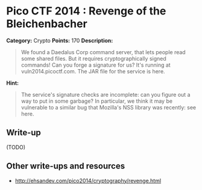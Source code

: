 # Pico CTF 2014 : Revenge of the Bleichenbacher

**Category:** Crypto
**Points:** 170
**Description:**

>We found a Daedalus Corp command server, that lets people read some shared files. But it requires cryptographically signed commands! Can you forge a signature for us? It's running at vuln2014.picoctf.com. The JAR file for the service is here.

**Hint:**
>The service's signature checks are incomplete: can you figure out a way to put in some garbage? In particular, we think it may be vulnerable to a similar bug that Mozilla's NSS library was recently: see here.

## Write-up

(TODO)

## Other write-ups and resources

* <http://ehsandev.com/pico2014/cryptography/revenge.html>
